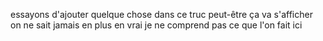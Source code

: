 essayons d'ajouter quelque chose dans ce truc 
peut-être ça va s'afficher 
on ne sait jamais en plus en vrai je ne comprend pas ce que l'on fait ici 